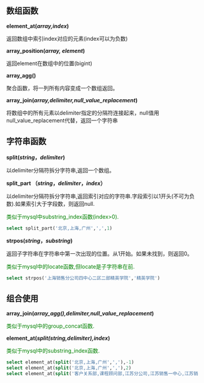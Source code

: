 ## 数组函数

**element_at(*array,index*)**

返回数组中索引index对应的元素(index可以为负数)

**array_position(*array, element*)** 

返回element在数组中的位置(bigint)

**array_agg()**

聚合函数，将一列所有内容变成一个数组返回。

**array_join(*array,delimiter,null_value_replacement*)**

将数组中的所有元素以delimiter指定的分隔符连接起来，null值用null_value_replacement代替，返回一个字符串

## 字符串函数

**split(*string*，*delimiter*)** 

以delimiter分隔符拆分字符串,返回一个数组。

**split_part （*string*，*delimiter*，*index*）** 

以delimiter分隔符拆分字符串,返回索引对应的字符串.字段索引以1开头(不可为负数).如果索引大于字段数，则返回null.

<font color=#008000 >类似于mysql中substring_index函数(index>0).</font>

```sql
select split_part('北京,上海,广州',',',1)
```

**strpos(*string*，*substring*)** 

返回子字符串在字符串中第一次出现的位置。从1开始。如果未找到，则返回0。

<font color=#008000 >类似于mysql中的locate函数,但locate是子字符串在前.</font>

```sql
select strpos('上海销售分公司四中心二区二部精英学院','精英学院')
```

## 组合使用

**array_join(*array_agg(),delimiter,null_value_replacement*)**

<font color=#008000 >类似于mysql中的group_concat函数.</font>

**element_at(*split(string,delimiter),index*)**

<font color=#008000 >类似于mysql中的substring_index函数.</font>

```sql
select element_at(split('北京,上海,广州',','),-1)
select element_at(split('北京,上海,广州',','),2)
select element_at(split('客户关系部,课程顾问部,江苏分公司,江苏销售一中心,江苏销售一中心一区,江苏销售一中心一区二部',','),-1)
```









